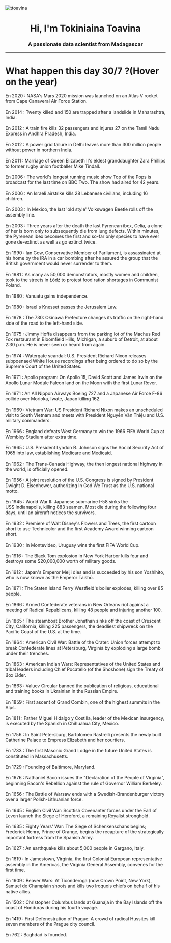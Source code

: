 
<p align="left"> <img src="https://komarev.com/ghpvc/?username=ttoavina&label=Profile%20views&color=0e75b6&style=flat" alt="ttoavina" /> </p>
<h1 align="center">Hi, I'm Tokiniaina Toavina</h1>
<h3 align="center">A passionate data scientist from Madagascar</h3>
    
<hr/>
<h1> What happen this day 30/7 ?(Hover on the year)</h1>

En 2020 : NASA's Mars 2020 mission was launched on an Atlas V rocket from Cape Canaveral Air Force Station.
<br/><br/>
En 2014 : Twenty killed and 150 are trapped after a landslide in Maharashtra, India.
<br/><br/>
En 2012 : A train fire kills 32 passengers and injures 27 on the Tamil Nadu Express in Andhra Pradesh, India.
<br/><br/>
En 2012 : A power grid failure in Delhi leaves more than 300 million people without power in northern India.
<br/><br/>
En 2011 : Marriage of Queen Elizabeth II's eldest granddaughter Zara Phillips to former rugby union footballer Mike Tindall.
<br/><br/>
En 2006 : The world's longest running music show Top of the Pops is broadcast for the last time on BBC Two. The show had aired for 42 years.
<br/><br/>
En 2006 : An Israeli airstrike kills 28 Lebanese civilians, including 16 children.
<br/><br/>
En 2003 : In Mexico, the last 'old style' Volkswagen Beetle rolls off the assembly line.
<br/><br/>
En 2003 : Three years after the death the last Pyrenean ibex, Celia, a clone of her is born only to subsequently die from lung defects. Within minutes, the Pyrenean ibex becomes the first and so-far only species to have ever gone de-extinct as well as go extinct twice.
<br/><br/>
En 1990 : Ian Gow, Conservative Member of Parliament, is assassinated at his home by the IRA in a car bombing after he assured the group that the British government would never surrender to them.
<br/><br/>
En 1981 : As many as 50,000 demonstrators, mostly women and children, took to the streets in Łódź to protest food ration shortages in Communist Poland.
<br/><br/>
En 1980 : Vanuatu gains independence.
<br/><br/>
En 1980 : Israel's Knesset passes the Jerusalem Law.
<br/><br/>
En 1978 : The 730: Okinawa Prefecture changes its traffic on the right-hand side of the road to the left-hand side.
<br/><br/>
En 1975 : Jimmy Hoffa disappears from the parking lot of the Machus Red Fox restaurant in Bloomfield Hills, Michigan, a suburb of Detroit, at about 2:30 p.m. He is never seen or heard from again.
<br/><br/>
En 1974 : Watergate scandal: U.S. President Richard Nixon releases subpoenaed White House recordings after being ordered to do so by the Supreme Court of the United States.
<br/><br/>
En 1971 : Apollo program: On Apollo 15, David Scott and James Irwin on the Apollo Lunar Module Falcon land on the Moon with the first Lunar Rover.
<br/><br/>
En 1971 : An All Nippon Airways Boeing 727 and a Japanese Air Force F-86 collide over Morioka, Iwate, Japan killing 162.
<br/><br/>
En 1969 : Vietnam War: US President Richard Nixon makes an unscheduled visit to South Vietnam and meets with President Nguyễn Văn Thiệu and U.S. military commanders.
<br/><br/>
En 1966 : England defeats West Germany to win the 1966 FIFA World Cup at Wembley Stadium after extra time.
<br/><br/>
En 1965 : U.S. President Lyndon B. Johnson signs the Social Security Act of 1965 into law, establishing Medicare and Medicaid.
<br/><br/>
En 1962 : The Trans-Canada Highway, the then longest national highway in the world, is officially opened.
<br/><br/>
En 1956 : A joint resolution of the U.S. Congress is signed by President Dwight D. Eisenhower, authorizing In God We Trust as the U.S. national motto.
<br/><br/>
En 1945 : World War II: Japanese submarine I-58 sinks the USS Indianapolis, killing 883 seamen. Most die during the following four days, until an aircraft notices the survivors.
<br/><br/>
En 1932 : Premiere of Walt Disney's Flowers and Trees, the first cartoon short to use Technicolor and the first Academy Award winning cartoon short.
<br/><br/>
En 1930 : In Montevideo, Uruguay wins the first FIFA World Cup.
<br/><br/>
En 1916 : The Black Tom explosion in New York Harbor kills four and destroys some $20,000,000 worth of military goods.
<br/><br/>
En 1912 : Japan's Emperor Meiji dies and is succeeded by his son Yoshihito, who is now known as the Emperor Taishō.
<br/><br/>
En 1871 : The Staten Island Ferry Westfield's boiler explodes, killing over 85 people.
<br/><br/>
En 1866 : Armed Confederate veterans in New Orleans riot against a meeting of Radical Republicans, killing 48 people and injuring another 100.
<br/><br/>
En 1865 : The steamboat Brother Jonathan sinks off the coast of Crescent City, California, killing 225 passengers, the deadliest shipwreck on the Pacific Coast of the U.S. at the time.
<br/><br/>
En 1864 : American Civil War: Battle of the Crater: Union forces attempt to break Confederate lines at Petersburg, Virginia by exploding a large bomb under their trenches.
<br/><br/>
En 1863 : American Indian Wars: Representatives of the United States and tribal leaders including Chief Pocatello (of the Shoshone)  sign the Treaty of Box Elder.
<br/><br/>
En 1863 : Valuev Circular banned the publication of religious, educational and training books in Ukrainian in the Russian Empire.
<br/><br/>
En 1859 : First ascent of Grand Combin, one of the highest summits in the Alps.
<br/><br/>
En 1811 : Father Miguel Hidalgo y Costilla, leader of the Mexican insurgency, is executed by the Spanish in Chihuahua City, Mexico.
<br/><br/>
En 1756 : In Saint Petersburg, Bartolomeo Rastrelli presents the newly built Catherine Palace to Empress Elizabeth and her courtiers.
<br/><br/>
En 1733 : The first Masonic Grand Lodge in the future United States is constituted in Massachusetts.
<br/><br/>
En 1729 : Founding of Baltimore, Maryland.
<br/><br/>
En 1676 : Nathaniel Bacon issues the "Declaration of the People of Virginia", beginning Bacon's Rebellion against the rule of Governor William Berkeley.
<br/><br/>
En 1656 : The Battle of Warsaw ends with a Swedish-Brandenburger victory over a larger Polish-Lithuanian force.
<br/><br/>
En 1645 : English Civil War: Scottish Covenanter forces under the Earl of Leven launch the Siege of Hereford, a remaining Royalist stronghold.
<br/><br/>
En 1635 : Eighty Years' War: The Siege of Schenkenschans begins; Frederick Henry, Prince of Orange, begins the recapture of the strategically important fortress from the Spanish Army.
<br/><br/>
En 1627 : An earthquake kills about 5,000 people in Gargano, Italy.
<br/><br/>
En 1619 : In Jamestown, Virginia, the first Colonial European representative assembly in the Americas, the Virginia General Assembly, convenes for the first time.
<br/><br/>
En 1609 : Beaver Wars: At Ticonderoga (now Crown Point, New York), Samuel de Champlain shoots and kills two Iroquois chiefs on behalf of his native allies.
<br/><br/>
En 1502 : Christopher Columbus lands at Guanaja in the Bay Islands off the coast of Honduras during his fourth voyage.
<br/><br/>
En 1419 : First Defenestration of Prague: A crowd of radical Hussites kill seven members of the Prague city council.
<br/><br/>
En 762 : Baghdad is founded.
<br/><br/>
